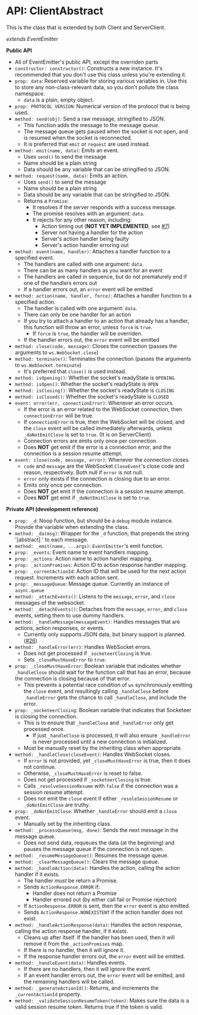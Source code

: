 API: ClientAbstract
===

This is the class that is extended by both Client and ServerClient.

*extends EventEmitter*

**Public API**

* All of EventEmitter's public API, except the overriden parts
* `constructor: constructor()`: Constructs a new instance. It's recommended that you don't use this class unless you're extending it.
* `prop: data`: Reserved variable for storing various variables in. Use this to store any non-class-relevant data, so you don't pollute the class namespace.
    - `data` is a plain, empty object.
* `prop: PROTOCOL_VERSION`: Numerical version of the protocol that is being used.
* `method: send(obj)`: Send a raw message, stringified to JSON.
    - This function adds the message to the message *queue*.
    - The message queue gets paused when the socket is not open, and is resumed when the socket is reconnected.
    - It is preferred that `emit` or `request` are used instead.
* `method: emit(name, data)`: Emits an event.
    - Uses `send()` to send the message
    - Name should be a plain string
    - Data should be any variable that can be stringified to JSON.
* `method: request(name, data)`: Emits an action.
    - Uses `send()` to send the message
    - Name should be a plain string
    - Data should be any variable that can be stringified to JSON.
    - Returns a `Promise`:
        + It resolves if the server responds with a success message.
        + The promise resolves with an argument: `data`.
        + It rejects for any other reason, including:
            * Action timing out (**NOT YET IMPLEMENTED**, see [#7](https://github.com/seapunk/socketeer/issues/7))
            * Server not having a handler for the action
            * Server's action handler being faulty
            * Server's action handler erroring out
* `method: event(name, handler)`: Attaches a handler function to a specified event.
    - The handlers are called with one argument: `data`.
    - There can be as many handlers as you want for an event
    - The handlers are called in sequence, but do not prematurely end if one of the handlers errors out
    - If a handler errors out, an `error` event will be emitted
* `method: action(name, handler, force)`: Attaches a handler function to a specified action.
    - The handler is called with one argument: `data`.
    - There can only be one handler for an action
    - If you try to attach a handler to an action that already has a handler, this function will throw an error, unless `force` is `true`.
        + If `force` is `true`, the handler will be overriden.
    - If the handler errors out, the `error` event will be emitted
* `method: close(code, message)`: Closes the connection (passes the arguments to `ws.WebSocket.close`)
* `method: terminate()`: Terminates the connection (passes the arguments to `ws.WebSocket.terminate`)
    - It's preferred that `close()` is used instead.
* `method: isOpening()`: Whether the socket's readyState is `OPENING`.
* `method: isOpen()`: Whether the socket's readyState is `OPEN`
* `method: isClosing()`: Whether the socket's readyState is `CLOSING`
* `method: isClosed()`: Whether the socket's readyState is `CLOSED`
* `event: error(err, connectionError)`: Whenever an error occurs.
    - If the error is an error related to the WebSocket connection, then `connectionError` will be true.
    - If `connectionError` is true, then the WebSocket will be closed, and the `close` event will be called immediately afterwards, unless `_doNotEmitClose` is set to `true`. (It is on ServerClient)
    - Connection errors are emits only once per connection.
    - Does **NOT** get emit if the error is a connection error, and the connection is a session resume attempt.
* `event: close(code, message, error)`: Whenever the connection closes.
    - `code` and `message` are the WebSocket `CloseEvent`'s close code and reason, respectively. Both null if `error` is not null.
    - `error` only exists if the connection is closing due to an error.
    - Emits only once per connection.
    - Does **NOT** get emit if the connection is a session resume attempt.
    - Does **NOT** get emit if `_doNotEmitClose` is set to `true`.

**Private API (development reference)**

* `prop: _d`: Noop function, but should be a `debug` module instance. Provide the variable when extending the class.
* `method: _da(msg)`: Wrapper for the `_d` function, that prepends the string '[abstract] ' to each message.
* `method: _emit(name, ...args)`: `EventEmitter`'s emit function.
* `prop: _events`: Event name to event handlers mapping.
* `prop: _actions`: Action name to action handler mapping.
* `prop: _actionPromises`: Action ID to action response handler mapping.
* `prop: _currentActionId`: Action ID that will be used for the next action request. Increments with each action sent.
* `prop: _messageQueue`: Message queue. Currently an instance of `async.queue`
* `method: _attachEvents()`: Listens to the `message`, `error`, and `close` messages of the websocket.
* `method: _detachEvents()`: Detaches from the `message`, `error`, and `close` events, setting them to use dummy handlers.
* `method: _handleMessage(messageEvent)`: Handles messages that are actions, action responses, or events.
    - Currently only supports JSON data, but binary support is planned. ([#26](https://github.com/seapunk/socketeer/issues/26))
* `method: _handleError(err)`: Handles WebSocket errors.
    - Does not get processed if `_socketeerClosing` is true.
    - Sets `_closeMustHaveError` to `true`.
* `prop: _closeMustHaveError`: Boolean variable that indicates whether `_handleClose` should wait for the function call that has an error, because the connection is closing because of that error.
    - This prevents a potential race condition of `ws` synchronously emitting the `close` event, and resultingly calling `_handleClose` before `_handleError` gets the chance to call `_handleClose`, and include the error.
* `prop: _socketeerClosing`: Boolean variable that indicates that Socketeer is closing the connection.
    - This is to ensure that `_handleClose` and `_handleError` only get processed once.
        + If just `_handleClose` is processed, it will also ensure `_handleError` is never processed until a new connection is initialized.
    - Must be manually reset by the inheriting class when appropriate.
* `method: _handleClose(closeEvent)`: Handles WebSocket closes.
    - If `error` is not provided, yet `_closeMustHaveError` is true, then it does not continue.
    - Otherwise, `_closeMustHaveError` is reset to false.
    - Does not get processed if `_socketeerClosing` is true.
    - Calls `_resolveSessionResume` with `false` if the connection was a session resume attempt.
    - Does not emit the `close` event if either `_resoleSessionResume` or `_doNotEmitClose` are truthy.
* `prop: _doNotEmitClose`: Whether `_handleError` should emit a `close` event.
    - Manually set by the inheriting class.
* `method: _processQueue(msg, done)`: Sends the next message in the message queue.
    - Does not send data, requeues the data (at the beginning) and pauses the message queue if the connection is not open.
* `method: _resumeMessageQueue()`: Resumes the message queue.
* `method: _clearMessageQueue()`: Clears the message queue.
* `method: _handleAction(data)`: Handles the action, calling the action handler if it exists.
    - The handler *must* be return a Promise.
    - Sends `ActionResponse.ERROR` if:
        + Handler does not return a Promise
        + Handler errored out (by either call fail or Promise rejection)
    - If `ActionResponse.ERROR` is sent, then the `error` event is also emitted.
    - Sends `ActionResponse.NONEXISTENT` if the action handler does not exist.
* `method: _handleActionResponse(data)`: Handles the action response, calling the action response handler, if it exists.
    - Cleans up after itself. If the handler has been used, then it will remove it from the `_actionPromises` map.
    - If there is no handler, then it will ignore it.
    - If the response handler errors out, the `error` event will be emitted.
* `method: _handleEvent(data)`: Handles events.
    - If there are no handlers, then it will ignore the event.
    - If an event handler errors out, the `error` event will be emitted, and the remaining handlers will be called.
* `method: _generateActionId()`: Returns, and increments the `_currentActionId` property.
* `method: _validateSessionResumeToken(token)`: Makes sure the data is a valid session resume token. Returns true if the token is valid.